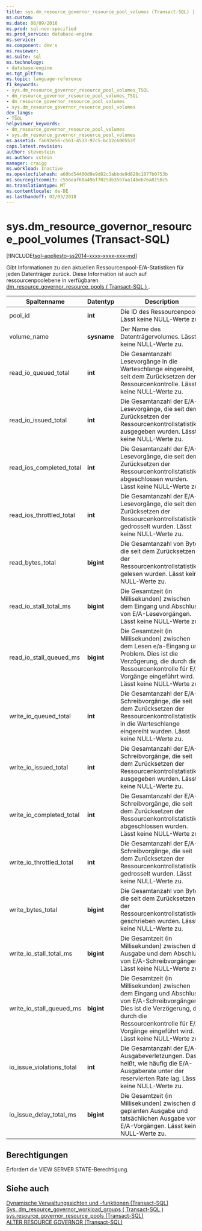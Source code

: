 ```yaml
---
title: sys.dm_resource_governor_resource_pool_volumes (Transact-SQL) | Microsoft Docs
ms.custom: 
ms.date: 08/09/2016
ms.prod: sql-non-specified
ms.prod_service: database-engine
ms.service: 
ms.component: dmv's
ms.reviewer: 
ms.suite: sql
ms.technology:
- database-engine
ms.tgt_pltfrm: 
ms.topic: language-reference
f1_keywords:
- sys.dm_resource_governor_resource_pool_volumes_TSQL
- dm_resource_governor_resource_pool_volumes_TSQL
- dm_resource_governor_resource_pool_volumes
- sys.dm_resource_governor_resource_pool_volumes
dev_langs:
- TSQL
helpviewer_keywords:
- dm_resource_governor_resource_pool_volumes
- sys.dm_resource_governor_resource_pool_volumes
ms.assetid: fa692e56-c561-4533-97c5-bc12c600553f
caps.latest.revision: 
author: stevestein
ms.author: sstein
manager: craigg
ms.workload: Inactive
ms.openlocfilehash: a60bd54400d9e9d82c3abbde9d828c1877b0753b
ms.sourcegitcommit: c556eaf60a49af7025db35b7aa14beb76a8158c5
ms.translationtype: MT
ms.contentlocale: de-DE
ms.lasthandoff: 02/03/2018
---
```

# <a name="sysdmresourcegovernorresourcepoolvolumes-transact-sql"></a>sys.dm_resource_governor_resource_pool_volumes (Transact-SQL)
[!INCLUDE[tsql-appliesto-ss2014-xxxx-xxxx-xxx-md](../../includes/tsql-appliesto-ss2014-xxxx-xxxx-xxx-md.md)]

  Gibt Informationen zu den aktuellen Ressourcenpool-E/A-Statistiken für jeden Datenträger zurück. Diese Information ist auch auf ressourcenpoolebene in verfügbaren [dm_resource_governor_resource_pools &#40; Transact-SQL &#41; ](../../relational-databases/system-dynamic-management-views/sys-dm-resource-governor-resource-pools-transact-sql.md).  
  
  
|Spaltenname|Datentyp|Description|  
|-----------------|---------------|-----------------|  
|pool_id|**int**|Die ID des Ressourcenpools. Lässt keine NULL-Werte zu.|  
|volume_name|**sysname**|Der Name des Datenträgervolumes. Lässt keine NULL-Werte zu.|  
|read_io_queued_total|**int**|Die Gesamtanzahl Lesevorgänge in die Warteschlange eingereiht, seit dem Zurücksetzen der Ressourcenkontrolle. Lässt keine NULL-Werte zu.|  
|read_io_issued_total|**int**|Die Gesamtanzahl der E/A-Lesevorgänge, die seit dem Zurücksetzen der Ressourcenkontrollstatistiken ausgegeben wurden. Lässt keine NULL-Werte zu.|  
|read_ios_completed_total|**int**|Die Gesamtanzahl der E/A-Lesevorgänge, die seit dem Zurücksetzen der Ressourcenkontrollstatistiken abgeschlossen wurden. Lässt keine NULL-Werte zu.|  
|read_ios_throttled_total|**int**|Die Gesamtanzahl der E/A-Lesevorgänge, die seit dem Zurücksetzen der Ressourcenkontrollstatistiken gedrosselt wurden. Lässt keine NULL-Werte zu.|  
|read_bytes_total|**bigint**|Die Gesamtanzahl von Bytes, die seit dem Zurücksetzen der Ressourcenkontrollstatistiken gelesen wurden. Lässt keine NULL-Werte zu.|  
|read_io_stall_total_ms|**bigint**|Die Gesamtzeit (in Millisekunden) zwischen dem Eingang und Abschluss von E/A-Lesevorgängen. Lässt keine NULL-Werte zu.|  
|read_io_stall_queued_ms|**bigint**|Die Gesamtzeit (in Millisekunden) zwischen dem Lesen e/a-Eingang und Problem. Dies ist die Verzögerung, die durch die Ressourcenkontrolle für E/A-Vorgänge eingeführt wird. Lässt keine NULL-Werte zu.|  
|write_io_queued_total|**int**|Die Gesamtanzahl der E/A-Schreibvorgänge, die seit dem Zurücksetzen der Ressourcenkontrollstatistiken in die Warteschlange eingereiht wurden. Lässt keine NULL-Werte zu.|  
|write_io_issued_total|**int**|Die Gesamtanzahl der E/A-Schreibvorgänge, die seit dem Zurücksetzen der Ressourcenkontrollstatistiken ausgegeben wurden. Lässt keine NULL-Werte zu.|  
|write_io_completed_total|**int**|Die Gesamtanzahl der E/A-Schreibvorgänge, die seit dem Zurücksetzen der Ressourcenkontrollstatistiken abgeschlossen wurden. Lässt keine NULL-Werte zu.|  
|write_io_throttled_total|**int**|Die Gesamtanzahl der E/A-Schreibvorgänge, die seit dem Zurücksetzen der Ressourcenkontrollstatistiken gedrosselt wurden. Lässt keine NULL-Werte zu.|  
|write_bytes_total|**bigint**|Die Gesamtanzahl von Bytes, die seit dem Zurücksetzen der Ressourcenkontrollstatistiken geschrieben wurden. Lässt keine NULL-Werte zu.|  
|write_io_stall_total_ms|**bigint**|Die Gesamtzeit (in Millisekunden) zwischen der Ausgabe und dem Abschluss von E/A-Schreibvorgängen. Lässt keine NULL-Werte zu.|  
|write_io_stall_queued_ms|**bigint**|Die Gesamtzeit (in Millisekunden) zwischen dem Eingang und Abschluss von E/A-Schreibvorgängen. Dies ist die Verzögerung, die durch die Ressourcenkontrolle für E/A-Vorgänge eingeführt wird. Lässt keine NULL-Werte zu.|  
|io_issue_violations_total|**int**|Die Gesamtanzahl der E/A-Ausgabeverletzungen. Das heißt, wie häufig die E/A-Ausgaberate unter der reservierten Rate lag. Lässt keine NULL-Werte zu.|  
|io_issue_delay_total_ms|**bigint**|Die Gesamtzeit (in Millisekunden) zwischen der geplanten Ausgabe und tatsächlichen Ausgabe von E/A-Vorgängen. Lässt keine NULL-Werte zu.|  
  
## <a name="permissions"></a>Berechtigungen  
 Erfordert die VIEW SERVER STATE-Berechtigung.  
  
## <a name="see-also"></a>Siehe auch  
 [Dynamische Verwaltungssichten und -funktionen &#40;Transact-SQL&#41;](~/relational-databases/system-dynamic-management-views/system-dynamic-management-views.md)   
 [Sys. dm_resource_governor_workload_groups &#40; Transact-SQL &#41;](../../relational-databases/system-dynamic-management-views/sys-dm-resource-governor-workload-groups-transact-sql.md)   
 [sys.resource_governor_resource_pools &#40;Transact-SQL&#41;](../../relational-databases/system-catalog-views/sys-resource-governor-resource-pools-transact-sql.md)   
 [ALTER RESOURCE GOVERNOR &#40;Transact-SQL&#41;](../../t-sql/statements/alter-resource-governor-transact-sql.md)  
  
  

